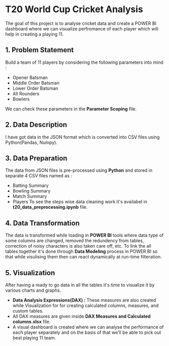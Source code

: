 
# T20 World Cup Cricket Analysis
The goal of this project is to analyse cricket data and create a POWER BI dashboard where we can visualize perfromance of each player which will help in creating a playing 11.


## 1. Problem Statement
Build a team of 11 players by considering the following parameters into mind :
 - Opener Batsman
 - Middle Order Batsman
 - Lower Order Batsman
 - All Rounders
 - Bowlers

We can check these parameters in the **Parameter Scoping** file.

## 2. Data Description
I have got data in the JSON format which is converted into CSV files using Python(Pandas, Numpy).


## 3. Data Preparation
The data from JSON files is pre-processed using **Python** and stored in separate 4 CSV files named as :
 - Batting Summary
 - Bowling Summary
 - Match Summary
 - Players
To see the steps wise data cleaning work it's availabel in **t20_data_preprocessing.ipynb** file.
## 4. Data Transformation
The data is transformed while loading in **POWER BI** tools where data type of some columns are changed, removed the redundency from tables, correction of noisy characters is also taken care off, etc.
To link the all tables together it's done through **Data Modeling** process in POWER BI so that while visulising them then can react dynamically at run-time filteration.
 
## 5. Visualization 
After having a ready to go data in all the tables it's time to visualize it by various charts and graphs.
 - **Data Analysis Expressions(DAX) :** These measures are also created while Visualization for for creating calculated columns, measures, and custom tables.
 - All DAX measures are given inside **DAX Measures and Calculated columns.xlsx** file.
 - A visual dashboard is created where we can analyse the performance of each player separately and on the basis of that we'll be able to pick out best playing 11 team.

